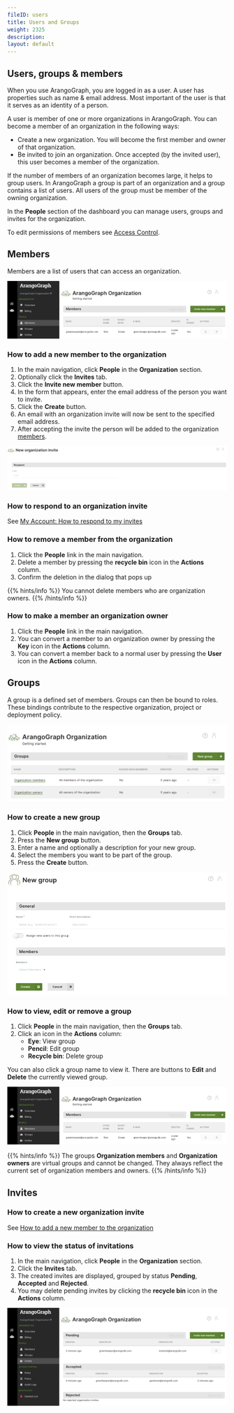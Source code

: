 ```yaml
---
fileID: users
title: Users and Groups
weight: 2325
description: 
layout: default
---
```

## Users, groups & members

When you use ArangoGraph, you are logged in as a user.
A user has properties such as name & email address.
Most important of the user is that it serves as an identity of a person.

A user is member of one or more organizations in ArangoGraph.
You can become a member of an organization in the following ways:

- Create a new organization. You will become the first member and owner of that
  organization.
- Be invited to join an organization. Once accepted (by the invited user), this
  user becomes a member of the organization.

If the number of members of an organization becomes large, it helps to group
users. In ArangoGraph a group is part of an organization and a group contains
a list of users. All users of the group must be member of the owning organization.



In the **People** section of the dashboard you can manage users, groups and
invites for the organization.

To edit permissions of members see [Access Control](../security-and-access-control/).

## Members

Members are a list of users that can access an organization.

![ArangoGraph Member Access Control](/images/arangograph-access-control-members.png)

### How to add a new member to the organization

1. In the main navigation, click __People__ in the __Organization__ section.
2. Optionally click the __Invites__ tab.
3. Click the __Invite new member__ button.
4. In the form that appears, enter the email address of the person you want to
   invite.
5. Click the __Create__ button.
6. An email with an organization invite will now be sent to the specified
   email address.
7. After accepting the invite the person will be added to the organization
   [members](#members).

![ArangoGraph Organization Invites](/images/arangograph-new-invite.png)

### How to respond to an organization invite

See [My Account: How to respond to my invites](../my-account#how-to-respond-to-my-invites)

### How to remove a member from the organization

1. Click the __People__ link in the main navigation.
2. Delete a member by pressing the __recycle bin__ icon in the __Actions__ column.
3. Confirm the deletion in the dialog that pops up

{{% hints/info %}}
You cannot delete members who are organization owners.
{{% /hints/info %}}

### How to make a member an organization owner

1. Click the __People__ link in the main navigation.
2. You can convert a member to an organization owner by pressing the __Key__ icon
   in the __Actions__ column.
3. You can convert a member back to a normal user by pressing the __User__ icon
   in the __Actions__ column.

## Groups

A group is a defined set of members. Groups can then be bound to roles. These
bindings contribute to the respective organization, project or deployment policy.

![ArangoGraph Groups](/images/arangograph-groups.png)

### How to create a new group

1. Click __People__ in the main navigation, then the __Groups__ tab.
2. Press the __New group__ button.
3. Enter a name and optionally a description for your new group.
4. Select the members you want to be part of the group.
5. Press the __Create__ button.

![ArangoGraph New Group](/images/arangograph-new-group.png)

### How to view, edit or remove a group

1. Click __People__ in the main navigation, then the __Groups__ tab.
2. Click an icon in the __Actions__ column:
   - __Eye__: View group
   - __Pencil__: Edit group
   - __Recycle bin__: Delete group

You can also click a group name to view it. There are buttons to __Edit__ and
__Delete__ the currently viewed group.

![ArangoGraph Group](/images/arangograph-group.png)

{{% hints/info %}}
The groups __Organization members__ and __Organization owners__ are virtual groups
and cannot be changed. They always reflect the current set of organization
members and owners.
{{% /hints/info %}}

## Invites

### How to create a new organization invite

See [How to add a new member to the organization](#how-to-add-a-new-member-to-the-organization)

### How to view the status of invitations

1. In the main navigation, click __People__ in the __Organization__ section.
2. Click the __Invites__ tab.
3. The created invites are displayed, grouped by status __Pending__,
   __Accepted__ and __Rejected__.
4. You may delete pending invites by clicking the __recycle bin__ icon in the
   __Actions__ column.

![ArangoGraph Organization Invites](/images/arangograph-org-invites.png)
